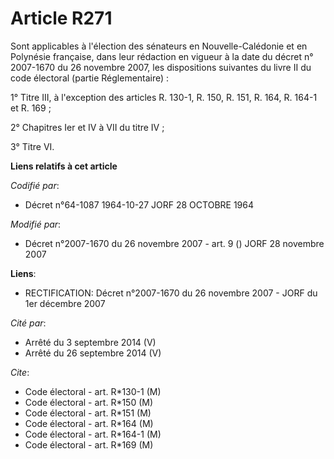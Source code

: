 # Article R271

Sont applicables à l'élection des sénateurs en Nouvelle-Calédonie et en Polynésie française, dans leur rédaction en vigueur à
la date du décret n° 2007-1670 du 26 novembre 2007, les dispositions suivantes du livre II du code électoral (partie
Réglementaire) : 

1° Titre III, à l'exception des articles R. 130-1, R. 150, R. 151, R. 164, R. 164-1 et R. 169 ; 

2° Chapitres Ier et IV à VII du titre IV ; 

3° Titre VI.

**Liens relatifs à cet article**

_Codifié par_:

  - Décret n°64-1087 1964-10-27 JORF 28 OCTOBRE 1964

_Modifié par_:

  - Décret n°2007-1670 du 26 novembre 2007 - art. 9 () JORF 28 novembre 2007

**Liens**:

  - RECTIFICATION: Décret n°2007-1670 du 26 novembre 2007 - JORF du 1er décembre 2007

_Cité par_:

  - Arrêté du 3 septembre 2014 (V)
  - Arrêté du 26 septembre 2014 (V)

_Cite_:

  - Code électoral - art. R*130-1 (M)
  - Code électoral - art. R*150 (M)
  - Code électoral - art. R*151 (M)
  - Code électoral - art. R*164 (M)
  - Code électoral - art. R*164-1 (M)
  - Code électoral - art. R*169 (M)

